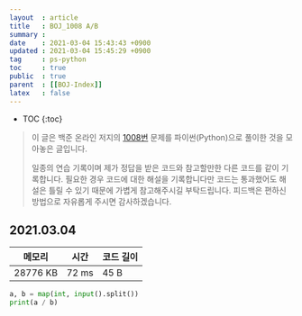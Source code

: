 ```yaml
---
layout  : article
title   : BOJ_1008 A/B
summary : 
date    : 2021-03-04 15:43:43 +0900
updated : 2021-03-04 15:45:29 +0900
tag     : ps-python
toc     : true
public  : true
parent  : [[BOJ-Index]]
latex   : false
---
```

* TOC
{:toc}

>이 글은 백준 온라인 저지의 [1008번](https://www.acmicpc.net/problem/1008) 문제를 파이썬(Python)으로 풀이한 것을 모아놓은 글입니다.
>
> 일종의 연습 기록이며 제가 정답을 받은 코드와 참고할만한 다른 코드를 같이 기록합니다. 필요한 경우 코드에 대한 해설을 기록합니다만 코드는 통과했어도 해설은 틀릴 수 있기 때문에 가볍게 참고해주시길 부탁드립니다. 피드백은 편하신 방법으로 자유롭게 주시면 감사하겠습니다.

## 2021.03.04

| 메모리    | 시간  | 코드 길이 |
| --------- | ----- | --------- |
| 28776 KB  | 72 ms | 45 B      |

```python
a, b = map(int, input().split())
print(a / b)
```
